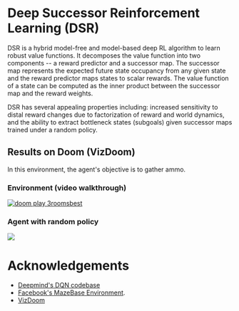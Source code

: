 # Deep Successor Reinforcement Learning (DSR)

DSR is a hybrid model-free and model-based deep RL algorithm to learn robust value functions. It decomposes the value function into two components -- a reward predictor and a successor map. The successor map represents the expected future state occupancy from any given state and the reward predictor maps states to scalar rewards. The value function of a state can be computed as the inner product between the successor map and the reward weights. 

DSR has several appealing properties including: increased sensitivity to distal reward changes due to factorization of reward and world dynamics, and the ability to extract bottleneck states (subgoals) given successor maps trained under a random policy. 

## Results on Doom (VizDoom)
In this environment, the agent's objective is to gather ammo. 
### Environment (video walkthrough) 
[![doom play 3roomsbest](http://img.youtube.com/vi/QcIwm-ucGgo/0.jpg)](https://youtu.be/QcIwm-ucGgo "Everything Is AWESOME")

### Agent with random policy

![](http://i.imgur.com/jM4XL7B.gif)

# Acknowledgements
* [Deepmind's DQN codebase](https://github.com/kuz/DeepMind-Atari-Deep-Q-Learner)
* [Facebook's MazeBase Environment](https://github.com/facebook/MazeBase).
* [VizDoom](vizdoom.cs.put.edu.pl)
